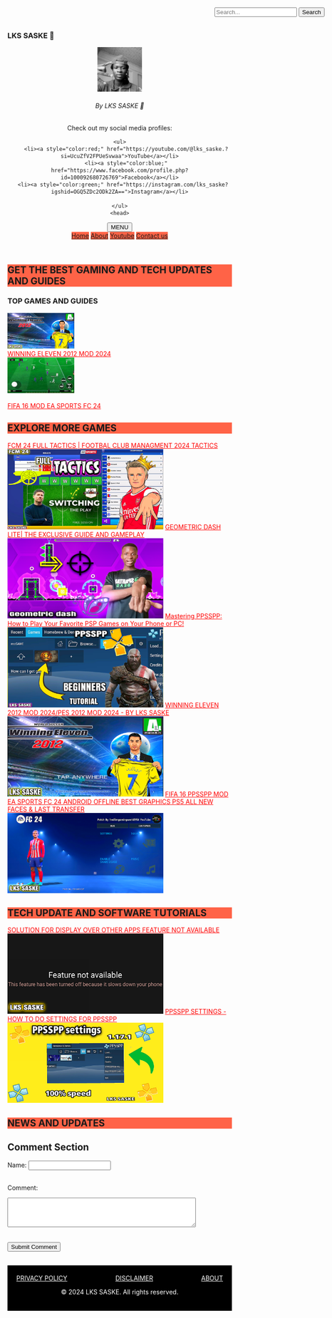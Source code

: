 <!DOCTYPE html>
<html lang="en">
<head>
<meta charset="UTF-8">
<meta name="viewport" content="width=device-width, initial-scale=1.0">
<title>LKS SASKE</title>
<link rel="stylesheet" href="styles.css">
</head>
<body>

<header>
  <head>
    <h3 <br style="text-align: left;">LKS SASKE 🔱</h3>
<style>
    .search-container {
        position: absolute;
        top: 20px;
        right: 20px;
    }
</style>
<body>

<div class="search-container">
    <form>
        <input type="text" placeholder="Search...">
        <button type="submit">Search</button>
    </form>
</div>
  
<img src="IMG_20240404_110656~2.jpg" alt="lks saske" width="100" height="100">
  <nav> <h6> By LKS SASKE 🔱 </h6>
   <p>Check out my social media profiles:</p>

    <ul>
        <li><a style="color:red;" href="https://youtube.com/@lks_saske.?si=UcuZfV2FPUeSvwaa">YouTube</a></li>
        <li><a style="color:blue;" href="https://www.facebook.com/profile.php?id=100092680726769">Facebook</a></li>
      <li><a style="color:green;" href="https://instagram.com/lks_saske?igshid=OGQ5ZDc2ODk2ZA==">Instagram</a></li>
      
    </ul>
    <head>
<meta charset="UTF-8">
<meta name="viewport" content="width=device-width, initial-scale=1.0">
<title>Dropdown Menu</title>
<style>
.dropdown {
  position: relative;
  display: inline-block;
}

.dropdown-content {
  display: none;
  position: absolute;
  background-color: #f9f9f9;
  min-width: 160px;
  box-shadow: 0 2px 4px rgba(0,0,0,0.2);
}

.dropdown:hover .dropdown-content {
  display: block;
}

.dropdown-content a {
  color: black;
  padding: 12px 16px;
  text-decoration: none;
  display: block;
}

.dropdown-content a:hover {
  background-color: #f1f1f1;
}
</style>
</head>
<body>

<div class="dropdown">
  <button>MENU</button>
  <div class="dropdown-content">
    <a style="background-color:Tomato;" href="https://README.md">Home</a>
    <a style="background-color:Tomato;" href="About.html">About</a>
    <a style="background-color:Tomato;" href="https://youtube.com/@lks_saske.?si=UcuZfV2FPUeSvwaa">Youtube</a>
    <a style="background-color:Tomato;"href="https://www.facebook.com/profile.php?id=100092680726769">Contact us </a>
  </div>
</div>
  </nav>
</header>

<section class="hero">
  <h2 style="background-color:Tomato;">GET THE BEST GAMING AND TECH UPDATES AND GUIDES</h2> 
  <h3>TOP GAMES AND GUIDES</h3>
  <a href="default.asp">
  <img src="Screenshot_20240405-173831-picsay.png" alt="WINNING ELEVEN" style="width:150px;height:80px;">
</a> <br>
  <a style="color:red;" href="winning eleven 2024.html">WINNING ELEVEN 2012 MOD 2024</a> 
  <br>
 <div class="center"> <img src="1712175075304.jpg" alt="FIFA 16" style="width: 150px; height: 80px;">
</div> <br> 
  <a style="color:red;" href="FIFA 16 MOD 24 .html">FIFA 16 MOD EA SPORTS FC 24</a> <br>
</section>

<main>
  <article>
    <h2 style="background-color:Tomato;">EXPLORE MORE GAMES</h2>
    <a style="color:red;" href="fcm 24 tactics.html">FCM 24 FULL TACTICS | FOOTBAL CLUB MANAGMENT 2024 TACTICS</a>
    <img src="Screenshot_20240313-013750-picsay.png" alt="FCM 24" style="width:350px;height:180px;" >
    <a style="color:red;"href="geometric dash lite.html">GEOMETRIC DASH LITE| THE EXCLUSIVE GUIDE AND GAMEPLAY</a> 
   <img src="Screenshot_20240123-004212-picsay.png" alt="FCM 24" style="width:350px;height:180px;" >
      <a style="color:red;" href="ppsspp for beginners .html">Mastering PPSSPP: How to Play Your Favorite PSP Games on Your Phone or PC! </a> 
     <img src="Screenshot_20240327-111840-picsay.png" alt="FCM 24" style="width:350px;height:180px;" >
    <a style="color:red;" href="winning eleven 2024.html">WINNING ELEVEN 2012 MOD 2024/PES 2012 MOD 2024 - BY LKS SASKE</a>
    <img src="Screenshot_20240405-173831-picsay.png" alt="WINNING ELEVEN" style="width:350px;height:180px;">
    <a style="color:red;" href="FIFA 16 MOD 24 .html">FIFA 16 PPSSPP MOD EA SPORTS FC 24 ANDROID OFFLINE BEST GRAPHICS PS5 ALL NEW FACES  & LAST TRANSFER</a>
    <img src="Screenshot_20240405-223928-picsay.png" alt="fifa 16 mod 24" style="width:350px;height:180px;">
    <br>
    <h2 style="background-color:Tomato;">TECH UPDATE AND SOFTWARE TUTORIALS</h2>
<a style="color:red;" href="display feature .html">SOLUTION FOR DISPLAY OVER OTHER APPS FEATURE NOT AVAILABLE</a>
    <img src="Screenshot_20240407-094824-picsay (1).png" alt="display feature" style="width:350px;height:180px;">
    <a style="color:red;" href="ppsspp settings .html">PPSSPP SETTINGS - HOW TO DO SETTINGS FOR PPSSPP</a>
    <img src="Screenshot_20240213-005748-picsay.png" alt="ppsspp settings" style="width:350px;height:180px;">
    <h2 style="background-color:Tomato;">NEWS AND UPDATES </h2>
    <h1>Comment Section</h1>

<form id="comment-form">
  <label for="name">Name:</label>
  <input type="text" id="name" name="name" required><br><br>
  
  <label for="comment">Comment:</label><br>
  <textarea id="comment" name="comment" rows="4" cols="50" required></textarea><br><br>
  
  <button type="submit">Submit Comment</button>
</form>

<div id="comments-section">
  <!-- Comments will be displayed here -->
</div>

<script>
document.getElementById('comment-form').addEventListener('submit', function(e) {
  e.preventDefault();

  let name = document.getElementById('name').value;
  let comment = document.getElementById('comment').value;

  let commentElement = document.createElement('div');
  commentElement.innerHTML = `<strong>${name}</strong>: ${comment}`;
  document.getElementById('comments-section').appendChild(commentElement);

  document.getElementById('comment-form').reset();
});
</script>
  <br>
  <!DOCTYPE html>
<html>
<head>
  <style>
    footer {
      background-color: black;
      color: white;
      padding: 20px;
      text-align: center;
    }
  </style>
</head>
<body>
  
<footer>
  <head>
  <meta charset="UTF-8">
  <meta http-equiv="X-UA-Compatible" content="IE=edge">
  <title>Privacy Policy, Disclaimer, and About</title>
  <style>
    .horizontal {
      display: flex;
      justify-content: space-between;
    }
  </style>
</head>
<body>
  <div class="horizontal">
    <a style="color:white;" href="PRIVACY POLICY .html">PRIVACY POLICY</a>
    <a style="color:white;"href="DISCLAIMER .html">DISCLAIMER</a>
    <a style="color:white;"href="About.html">ABOUT</a>
  </div>
  <p>&copy; 2024 LKS SASKE. All rights reserved.</p>
</footer>

</body>
</html>

